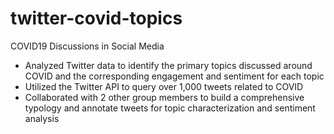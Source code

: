 # twitter-covid-topics
COVID19 Discussions in Social Media

- Analyzed Twitter data to identify the primary topics discussed around COVID and the corresponding engagement and sentiment for each topic
- Utilized the Twitter API to query over 1,000 tweets related to COVID
- Collaborated with 2 other group members to build a comprehensive typology and annotate tweets for topic characterization and sentiment analysis
